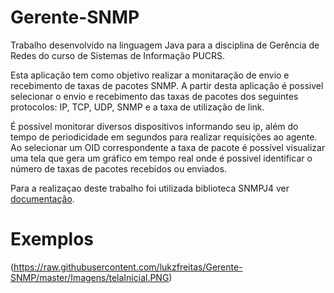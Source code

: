 # Gerente-SNMP
Trabalho desenvolvido na linguagem Java para a disciplina de Gerência de Redes do curso de Sistemas de Informação PUCRS.

Esta aplicação tem como objetivo realizar a monitaração de envio e recebimento de taxas de pacotes SNMP. A partir desta aplicação é possivel selecionar o envio e recebimento das taxas de pacotes dos seguintes protocolos: IP, TCP, UDP, SNMP e a taxa de utilização de link.

É possível monitorar diversos dispositivos informando seu ip, além do tempo de periodicidade em segundos para realizar requisições ao agente. Ao selecionar um OID correspondente a taxa de pacote é possível visualizar uma tela que gera um gráfico em tempo real onde é possivel identificar o número de taxas de pacotes recebidos ou enviados.

Para a realizaçao deste trabalho foi utilizada biblioteca SNMPJ4 ver [documentação](http://www.snmp4j.org/).

# Exemplos
(https://raw.githubusercontent.com/lukzfreitas/Gerente-SNMP/master/Imagens/telaInicial.PNG)
